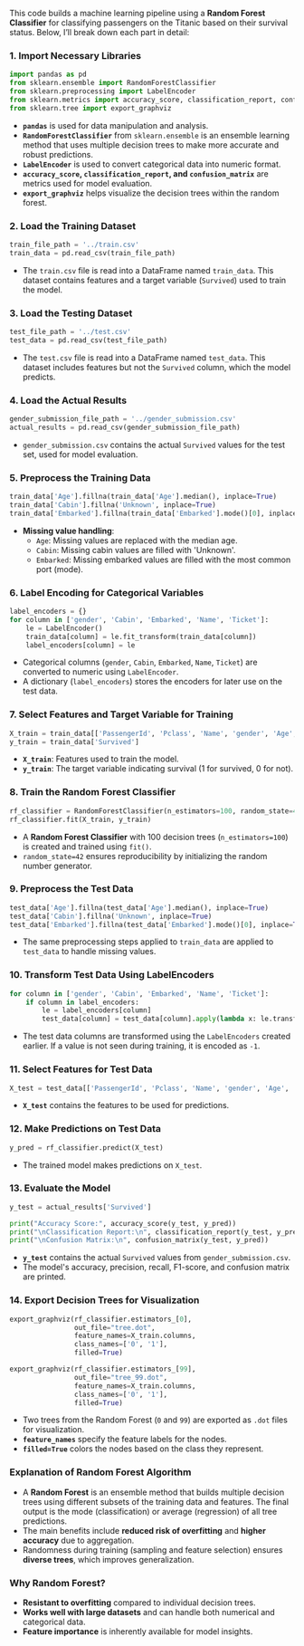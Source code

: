 This code builds a machine learning pipeline using a **Random Forest Classifier** for classifying passengers on the Titanic based on their survival status. Below, I’ll break down each part in detail:

### 1. **Import Necessary Libraries**
```python
import pandas as pd
from sklearn.ensemble import RandomForestClassifier
from sklearn.preprocessing import LabelEncoder
from sklearn.metrics import accuracy_score, classification_report, confusion_matrix
from sklearn.tree import export_graphviz
```
- **`pandas`** is used for data manipulation and analysis.
- **`RandomForestClassifier`** from `sklearn.ensemble` is an ensemble learning method that uses multiple decision trees to make more accurate and robust predictions.
- **`LabelEncoder`** is used to convert categorical data into numeric format.
- **`accuracy_score`, `classification_report`, and `confusion_matrix`** are metrics used for model evaluation.
- **`export_graphviz`** helps visualize the decision trees within the random forest.

### 2. **Load the Training Dataset**
```python
train_file_path = '../train.csv'
train_data = pd.read_csv(train_file_path)
```
- The `train.csv` file is read into a DataFrame named `train_data`. This dataset contains features and a target variable (`Survived`) used to train the model.

### 3. **Load the Testing Dataset**
```python
test_file_path = '../test.csv'
test_data = pd.read_csv(test_file_path)
```
- The `test.csv` file is read into a DataFrame named `test_data`. This dataset includes features but not the `Survived` column, which the model predicts.

### 4. **Load the Actual Results**
```python
gender_submission_file_path = '../gender_submission.csv'
actual_results = pd.read_csv(gender_submission_file_path)
```
- `gender_submission.csv` contains the actual `Survived` values for the test set, used for model evaluation.

### 5. **Preprocess the Training Data**
```python
train_data['Age'].fillna(train_data['Age'].median(), inplace=True)
train_data['Cabin'].fillna('Unknown', inplace=True)
train_data['Embarked'].fillna(train_data['Embarked'].mode()[0], inplace=True)
```
- **Missing value handling**:
  - `Age`: Missing values are replaced with the median age.
  - `Cabin`: Missing cabin values are filled with 'Unknown'.
  - `Embarked`: Missing embarked values are filled with the most common port (mode).

### 6. **Label Encoding for Categorical Variables**
```python
label_encoders = {}
for column in ['gender', 'Cabin', 'Embarked', 'Name', 'Ticket']:
    le = LabelEncoder()
    train_data[column] = le.fit_transform(train_data[column])
    label_encoders[column] = le
```
- Categorical columns (`gender`, `Cabin`, `Embarked`, `Name`, `Ticket`) are converted to numeric using `LabelEncoder`.
- A dictionary (`label_encoders`) stores the encoders for later use on the test data.

### 7. **Select Features and Target Variable for Training**
```python
X_train = train_data[['PassengerId', 'Pclass', 'Name', 'gender', 'Age', 'SibSp', 'Parch', 'Ticket', 'Fare', 'Cabin', 'Embarked']]
y_train = train_data['Survived']
```
- **`X_train`**: Features used to train the model.
- **`y_train`**: The target variable indicating survival (1 for survived, 0 for not).

### 8. **Train the Random Forest Classifier**
```python
rf_classifier = RandomForestClassifier(n_estimators=100, random_state=42)
rf_classifier.fit(X_train, y_train)
```
- A **Random Forest Classifier** with 100 decision trees (`n_estimators=100`) is created and trained using `fit()`.
- `random_state=42` ensures reproducibility by initializing the random number generator.

### 9. **Preprocess the Test Data**
```python
test_data['Age'].fillna(test_data['Age'].median(), inplace=True)
test_data['Cabin'].fillna('Unknown', inplace=True)
test_data['Embarked'].fillna(test_data['Embarked'].mode()[0], inplace=True)
```
- The same preprocessing steps applied to `train_data` are applied to `test_data` to handle missing values.

### 10. **Transform Test Data Using LabelEncoders**
```python
for column in ['gender', 'Cabin', 'Embarked', 'Name', 'Ticket']:
    if column in label_encoders:
        le = label_encoders[column]
        test_data[column] = test_data[column].apply(lambda x: le.transform([x])[0] if x in le.classes_ else -1)
```
- The test data columns are transformed using the `LabelEncoders` created earlier. If a value is not seen during training, it is encoded as `-1`.

### 11. **Select Features for Test Data**
```python
X_test = test_data[['PassengerId', 'Pclass', 'Name', 'gender', 'Age', 'SibSp', 'Parch', 'Ticket', 'Fare', 'Cabin', 'Embarked']]
```
- **`X_test`** contains the features to be used for predictions.

### 12. **Make Predictions on Test Data**
```python
y_pred = rf_classifier.predict(X_test)
```
- The trained model makes predictions on `X_test`.

### 13. **Evaluate the Model**
```python
y_test = actual_results['Survived']

print("Accuracy Score:", accuracy_score(y_test, y_pred))
print("\nClassification Report:\n", classification_report(y_test, y_pred))
print("\nConfusion Matrix:\n", confusion_matrix(y_test, y_pred))
```
- **`y_test`** contains the actual `Survived` values from `gender_submission.csv`.
- The model's accuracy, precision, recall, F1-score, and confusion matrix are printed.

### 14. **Export Decision Trees for Visualization**
```python
export_graphviz(rf_classifier.estimators_[0],
                out_file="tree.dot",
                feature_names=X_train.columns,
                class_names=['0', '1'],
                filled=True)

export_graphviz(rf_classifier.estimators_[99],
                out_file="tree_99.dot",
                feature_names=X_train.columns,
                class_names=['0', '1'],
                filled=True)
```
- Two trees from the Random Forest (`0` and `99`) are exported as `.dot` files for visualization.
- **`feature_names`** specify the feature labels for the nodes.
- **`filled=True`** colors the nodes based on the class they represent.

### **Explanation of Random Forest Algorithm**
- A **Random Forest** is an ensemble method that builds multiple decision trees using different subsets of the training data and features. The final output is the mode (classification) or average (regression) of all tree predictions.
- The main benefits include **reduced risk of overfitting** and **higher accuracy** due to aggregation.
- Randomness during training (sampling and feature selection) ensures **diverse trees**, which improves generalization.

### **Why Random Forest?**
- **Resistant to overfitting** compared to individual decision trees.
- **Works well with large datasets** and can handle both numerical and categorical data.
- **Feature importance** is inherently available for model insights.